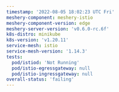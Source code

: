 ```yaml
---
timestamp: '2022-08-05 18:02:23 UTC Fri'
meshery-component: meshery-istio
meshery-component-version: edge
meshery-server-version: 'v0.6.0-rc.6f'
k8s-distro: minikube
k8s-version: 'v1.20.11'
service-mesh: istio
service-mesh-version: '1.14.3'
tests:
  pod/istiod: 'Not Running'
  pod/istio-egressgateway: null
  pod/istio-ingressgateway: null
overall-status: 'failing'
---
```

